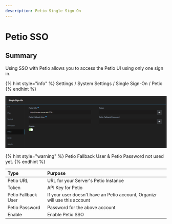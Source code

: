 ```yaml
---
description: Petio Single Sign On
---
```


# Petio SSO

## Summary

Using SSO with Petio allows you to access the Petio UI using only one sign in.

{% hint style="info" %}
Settings / System Settings / Single Sign-On / Petio
{% endhint %}

![](../../.gitbook/assets/image%20%2846%29.png)

{% hint style="warning" %}
Petio Fallback User & Petio Password not used yet.
{% endhint %}

| **Type** | **Purpose** |
| :--- | :--- |
| Petio URL | URL for your Server's Petio Instance |
| Token | API Key for Petio |
| Petio Fallback User | If your user doesn't have an Petio account, Organizr will use this account |
|  Petio Password | Password for the above account |
| Enable | Enable Petio SSO |

